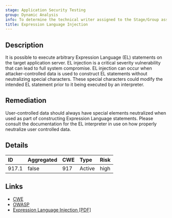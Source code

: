 ```yaml
---
stage: Application Security Testing
group: Dynamic Analysis
info: To determine the technical writer assigned to the Stage/Group associated with this page, see https://handbook.gitlab.com/handbook/product/ux/technical-writing/#assignments
title: Expression Language Injection
---
```


## Description

It is possible to execute arbitrary Expression Language (EL) statements on the target
application server. EL injection is a critical severity vulnerability that can lead to
full system compromise. EL injection can occur when attacker-controlled data is used to construct
EL statements without neutralizing special characters. These special characters could modify the
intended EL statement prior to it being executed by an interpreter.

## Remediation

User-controlled data should always have special elements neutralized when used as part of
constructing Expression Language statements. Please consult the documentation for the EL
interpreter in use on how properly neutralize user controlled data.

## Details

| ID | Aggregated | CWE | Type | Risk |
|:---|:-----------|:----|:-----|:-----|
| 917.1 | false | 917 | Active | high |

## Links

- [CWE](https://cwe.mitre.org/data/definitions/917.html)
- [OWASP](https://owasp.org/www-community/vulnerabilities/Expression_Language_Injection)
- [Expression Language Injection [PDF]](https://mindedsecurity.com/wp-content/uploads/2020/10/ExpressionLanguageInjection.pdf)

